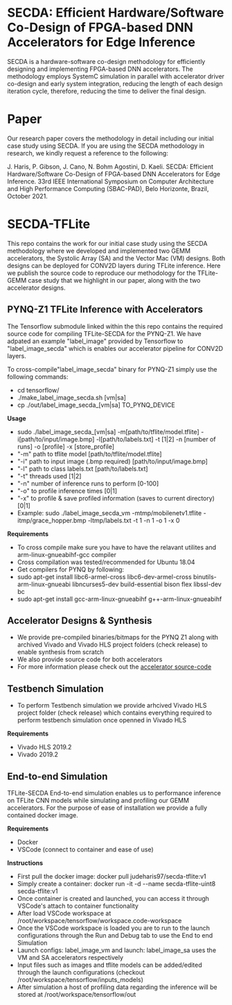 # SECDA: Efficient Hardware/Software Co-Design of FPGA-based DNN Accelerators for Edge Inference
SECDA is a hardware-software co-design methodology for efficiently designing and implementing FPGA-based DNN accelerators. The methodology employs SystemC simulation in parallel with accelerator driver co-design and early system integration, reducing the length of each design iteration cycle, therefore, reducing the time to deliver the final design.

# Paper
Our research paper covers the methodology in detail including our initial case study using SECDA. If you are using the SECDA methodology in research, we kindly request a reference to the following:

J. Haris, P. Gibson, J. Cano, N. Bohm Agostini, D. Kaeli. SECDA: Efficient Hardware/Software Co-Design of FPGA-based DNN Accelerators for Edge Inference. 33rd IEEE International Symposium on Computer Architecture and High Performance Computing (SBAC-PAD), Belo Horizonte, Brazil, October 2021.

# SECDA-TFLite
This repo contains the work for our initial case study using the SECDA methodology where we developed and implemented two GEMM accelerators, the Systolic Array (SA) and the Vector Mac (VM) designs. Both designs can be deployed for CONV2D layers during TFLite inference. Here we publish the source code to reproduce our methodology for the  TFLite-GEMM case study that we highlight in our paper, along with the two accelerator designs. 

## PYNQ-Z1 TFLite Inference with Accelerators
The Tensorflow submodule linked within the this repo contains the required source code for compiling TFLite-SECDA for the PYNQ-Z1.
We have adpated an example "label_image" provided by Tensorflow to "label_image_secda" which is enables our accelerator pipeline for CONV2D layers.

To cross-compile"label_image_secda" binary for PYNQ-Z1  simply use the following commands:
* cd tensorflow/
* ./make_label_image_secda.sh [vm|sa]
* cp ./out/label_image_secda_[vm|sa] TO_PYNQ_DEVICE

**Usage**
* sudo ./label_image_secda_[vm|sa] -m[path/to/tflite/model.tflite] -i[path/to/input/image.bmp] -l[path/to/labels.txt] -t [1|2] -n [number of runs] -o [profile] -x [store_profile] 
* "-m" path to tflite model [path/to/tflite/model.tflite]
* "-i" path to input image (.bmp required) [path/to/input/image.bmp]
* "-l" path to class labels.txt [path/to/labels.txt]
* "-t" threads used [1|2]
* "-n" number of inference runs to perform [0-100]
* "-o" to profile inference times [0|1]
* "-x" to profile & save profiled information (saves to current directory) [0|1]
* Example: sudo ./label_image_secda_vm -mtmp/mobilenetv1.tflite -itmp/grace_hopper.bmp -ltmp/labels.txt -t 1 -n 1 -o 1 -x 0

**Requirements**
* To cross compile make sure you have to have the relavant utilites and arm-linux-gnueabihf-gcc compiler
* Cross compilation was tested/recommended for Ubuntu 18.04
* Get compilers for PYNQ by following:
* sudo apt-get install libc6-armel-cross libc6-dev-armel-cross binutils-arm-linux-gnueabi libncurses5-dev build-essential bison flex libssl-dev bc
* sudo apt-get install gcc-arm-linux-gnueabihf g++-arm-linux-gnueabihf


## Accelerator Designs & Synthesis 
* We provide pre-compiled binaries/bitmaps for the PYNQ Z1 along with archived Vivado and Vivado HLS project folders (check release) to enable synthesis from scratch
* We also provide source code for both accelerators 
* For more information please check out the [accelerator source-code](accelerators/)


## Testbench Simulation
* To perform Testbench simulation we provide arhcived Vivado HLS project folder (check release) which contains everything required to perform testbench simulation once openned in Vivado HLS

**Requirements**
* Vivado HLS 2019.2
* Vivado 2019.2

## End-to-end Simulation
TFLite-SECDA End-to-end simulation enables us to performance inference on TFLite CNN models while simulating and profiling our GEMM accelerators. For the purpose of ease of installation we provide a fully contained docker image.

**Requirements**
* Docker
* VSCode (connect to container and ease of use)

**Instructions**
* First pull the docker image: docker pull judeharis97/secda-tflite:v1
* Simply create a container: docker run -it -d --name secda-tflite-uint8 secda-tflite:v1
* Once container is created and launched, you can access it through VSCode's attach to container functionality
* After load VSCode workspace at /root/workspace/tensorflow/workspace.code-workspace
* Once the VSCode workspace is loaded you are to run to the launch configurations through the Run and Debug tab to use the End to end Simulation
* Launch configs: label_image_vm and launch: label_image_sa  uses the VM and SA accelerators respectively
* Input files such as images and tflite models can be added/edited through the launch configurations (checkout /root/workspace/tensorflow/inputs_models)
* After simulation a host of profiling data regarding the inference will be stored at /root/workspace/tensorflow/out




